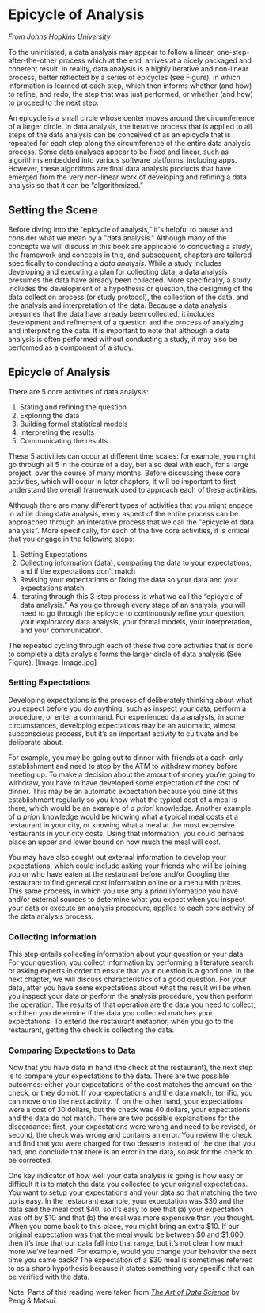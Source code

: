# Epicycle of Analysis

*From Johns Hopkins University*

To the uninitiated, a data analysis may appear to follow a linear, one-step-after-the-other process which at the end, arrives at a nicely packaged and coherent result. In reality, data analysis is a highly iterative and non-linear process, better reflected by a series of epicycles (see Figure), in which information is learned at each step, which then informs whether (and how) to refine, and redo, the step that was just performed, or whether (and how) to proceed to the next step.

An epicycle is a small circle whose center moves around the circumference of a larger circle. In data analysis, the iterative process that is applied to all steps of the data analysis can be conceived of as an epicycle that is repeated for each step along the circumference of the entire data analysis process. Some data analyses appear to be fixed and linear, such as algorithms embedded into various software platforms, including apps. However, these algorithms are final data analysis products that have emerged from the very non-linear work of developing and refining a data analysis so that it can be “algorithmized.”

## Setting the Scene

Before diving into the "epicycle of analysis," it's helpful to pause and consider what we mean by a "data analysis." Although many of the concepts we will discuss in this book are applicable to conducting a *study*, the framework and concepts in this, and subsequent, chapters are tailored specifically to conducting a *data analysis*. While a study includes developing and executing a plan for collecting data, a data analysis presumes the data have already been collected. More specifically, a study includes the development of a hypothesis or question, the designing of the data collection process (or study protocol), the collection of the data, and the analysis and interpretation of the data. Because a data analysis presumes that the data have already been collected, it includes development and refinement of a question and the process of analyzing and interpreting the data. It is important to note that although a data analysis is often performed without conducting a study, it may also be performed as a component of a study.

## Epicycle of Analysis

There are 5 core activities of data analysis:

1. Stating and refining the question
2. Exploring the data
3. Building formal statistical models
4. Interpreting the results
5. Communicating the results

These 5 activities can occur at different time scales: for example, you might go through all 5 in the course of a day, but also deal with each, for a large project, over the course of many months. Before discussing these core activities, which will occur in later chapters, it will be important to first understand the overall framework used to approach each of these activities.

Although there are many different types of activities that you might engage in while doing data analysis, every aspect of the entire process can be approached through an interative process that we call the "epicycle of data analysis". More specifically, for each of the five core activities, it is critical that you engage in the following steps:

1. Setting Expectations
2. Collecting information (data), comparing the data to your expectations, and if the expectations don’t match
3. Revising your expectations or fixing the data so your data and your expectations match.
4. Iterating through this 3-step process is what we call the “epicycle of data analysis.” As you go through every stage of an analysis, you will need to go through the epicycle to continuously refine your question, your exploratory data analysis, your formal models, your interpretation, and your communication.

The repeated cycling through each of these five core activities that is done to complete a data analysis forms the larger circle of data analysis (See Figure).
[Image: Image.jpg]

### Setting Expectations

Developing expectations is the process of deliberately thinking about what you expect before you do anything, such as inspect your data, perform a procedure, or enter a command. For experienced data analysts, in some circumstances, developing expectations may be an automatic, almost subconscious process, but it’s an important activity to cultivate and be deliberate about.

For example, you may be going out to dinner with friends at a cash-only establishment and need to stop by the ATM to withdraw money before meeting up. To make a decision about the amount of money you’re going to withdraw, you have to have developed some expectation of the cost of dinner. This may be an automatic expectation because you dine at this establishment regularly so you know what the typical cost of a meal is there, which would be an example of *a priori* knowledge. Another example of *a priori* knowledge would be knowing what a typical meal costs at a restaurant in your city, or knowing what a meal at the most expensive restaurants in your city costs. Using that information, you could perhaps place an upper and lower bound on how much the meal will cost.

You may have also sought out external information to develop your expectations, which could include asking your friends who will be joining you or who have eaten at the restaurant before and/or Googling the restaurant to find general cost information online or a menu with prices. This same process, in which you use any a priori information you have and/or external sources to determine what you expect when you inspect your data or execute an analysis procedure, applies to each core activity of the data analysis process.

### Collecting Information

This step entails collecting information about your question or your data. For your question, you collect information by performing a literature search or asking experts in order to ensure that your question is a good one. In the next chapter, we will discuss characteristics of a good question. For your data, after you have some expectations about what the result will be when you inspect your data or perform the analysis procedure, you then perform the operation. The results of that operation are the data you need to collect, and then you determine if the data you collected matches your expectations. To extend the restaurant metaphor, when you go to the restaurant, getting the check is collecting the data.

### Comparing Expectations to Data

Now that you have data in hand (the check at the restaurant), the next step is to compare your expectations to the data. There are two possible outcomes: either your expectations of the cost matches the amount on the check, or they do not. If your expectations and the data match, terrific, you can move onto the next activity. If, on the other hand, your expectations were a cost of 30 dollars, but the check was 40 dollars, your expectations and the data do not match. There are two possible explanations for the discordance: first, your expectations were wrong and need to be revised, or second, the check was wrong and contains an error. You review the check and find that you were charged for two desserts instead of the one that you had, and conclude that there is an error in the data, so ask for the check to be corrected.

One key indicator of how well your data analysis is going is how easy or difficult it is to match the data you collected to your original expectations. You want to setup your expectations and your data so that matching the two up is easy. In the restaurant example, your expectation was $30 and the data said the meal cost $40, so it’s easy to see that (a) your expectation was off by $10 and that (b) the meal was more expensive than you thought. When you come back to this place, you might bring an extra $10. If our original expectation was that the meal would be between $0 and $1,000, then it’s true that our data fall into that range, but it’s not clear how much more we’ve learned. For example, would you change your behavior the next time you came back? The expectation of a $30 meal is sometimes referred to as a sharp hypothesis because it states something very specific that can be verified with the data.

Note: Parts of this reading were taken from *[The Art of Data Science](https://leanpub.com/artofdatascience)* by Peng & Matsui.

